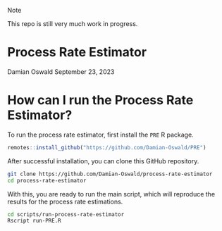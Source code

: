 > [!NOTE]  
> This repo is still very much work in progress.

Process Rate Estimator
======================
Damian Oswald
September 23, 2023

# How can I run the Process Rate Estimator?

To run the process rate estimator, first install the `PRE` R package.

```r
remotes::install_github("https://github.com/Damian-Oswald/PRE")
```

After successful installation, you can clone this GitHub repository.

```bash
git clone https://github.com/Damian-Oswald/process-rate-estimator
cd process-rate-estimator
```

With this, you are ready to run the main script, which will reproduce the results for the process rate estimations.

```bash
cd scripts/run-process-rate-estimator
Rscript run-PRE.R
```